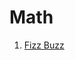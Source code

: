 # Math

1. [Fizz Buzz](https://github.com/hsuanhao/Problem_Solving/blob/master/Math/Fizz%20Buzz.ipynb)
